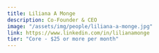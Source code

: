 ```yaml
---
title: Liliana A Monge
description: Co-Founder & CEO
image: "/assets/img/people/liliana-a-monge.jpg"
link: https://www.linkedin.com/in/lilianamonge
tier: "Core - $25 or more per month"
---
```

